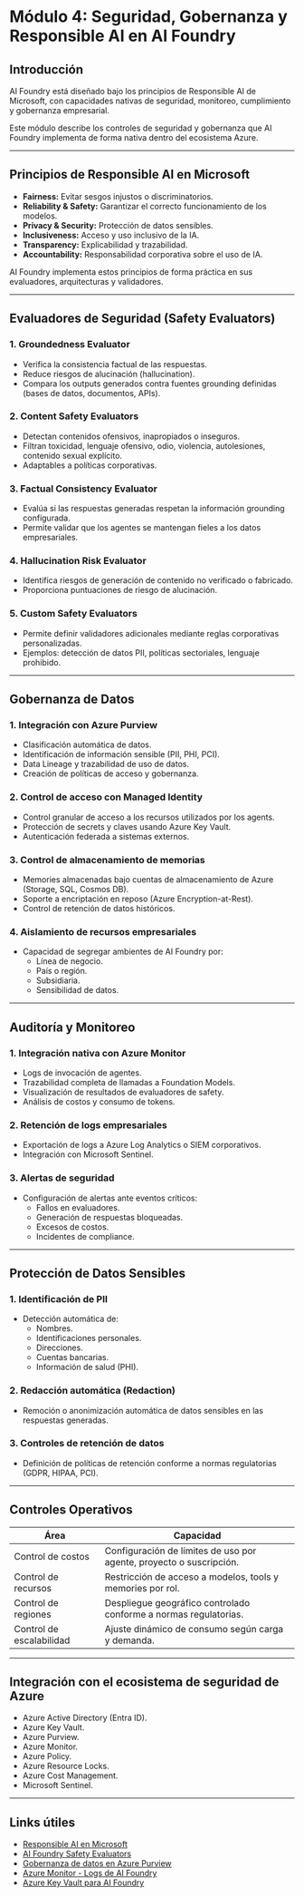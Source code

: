 # Módulo 4: Seguridad, Gobernanza y Responsible AI en AI Foundry

## Introducción

AI Foundry está diseñado bajo los principios de Responsible AI de Microsoft, con capacidades nativas de seguridad, monitoreo, cumplimiento y gobernanza empresarial.

Este módulo describe los controles de seguridad y gobernanza que AI Foundry implementa de forma nativa dentro del ecosistema Azure.

---

## Principios de Responsible AI en Microsoft

- **Fairness:** Evitar sesgos injustos o discriminatorios.
- **Reliability & Safety:** Garantizar el correcto funcionamiento de los modelos.
- **Privacy & Security:** Protección de datos sensibles.
- **Inclusiveness:** Acceso y uso inclusivo de la IA.
- **Transparency:** Explicabilidad y trazabilidad.
- **Accountability:** Responsabilidad corporativa sobre el uso de IA.

AI Foundry implementa estos principios de forma práctica en sus evaluadores, arquitecturas y validadores.

---

## Evaluadores de Seguridad (Safety Evaluators)

### 1. Groundedness Evaluator

- Verifica la consistencia factual de las respuestas.
- Reduce riesgos de alucinación (hallucination).
- Compara los outputs generados contra fuentes grounding definidas (bases de datos, documentos, APIs).

### 2. Content Safety Evaluators

- Detectan contenidos ofensivos, inapropiados o inseguros.
- Filtran toxicidad, lenguaje ofensivo, odio, violencia, autolesiones, contenido sexual explícito.
- Adaptables a políticas corporativas.

### 3. Factual Consistency Evaluator

- Evalúa si las respuestas generadas respetan la información grounding configurada.
- Permite validar que los agentes se mantengan fieles a los datos empresariales.

### 4. Hallucination Risk Evaluator

- Identifica riesgos de generación de contenido no verificado o fabricado.
- Proporciona puntuaciones de riesgo de alucinación.

### 5. Custom Safety Evaluators

- Permite definir validadores adicionales mediante reglas corporativas personalizadas.
- Ejemplos: detección de datos PII, políticas sectoriales, lenguaje prohibido.

---

## Gobernanza de Datos

### 1. Integración con Azure Purview

- Clasificación automática de datos.
- Identificación de información sensible (PII, PHI, PCI).
- Data Lineage y trazabilidad de uso de datos.
- Creación de políticas de acceso y gobernanza.

### 2. Control de acceso con Managed Identity

- Control granular de acceso a los recursos utilizados por los agents.
- Protección de secrets y claves usando Azure Key Vault.
- Autenticación federada a sistemas externos.

### 3. Control de almacenamiento de memorias

- Memories almacenadas bajo cuentas de almacenamiento de Azure (Storage, SQL, Cosmos DB).
- Soporte a encriptación en reposo (Azure Encryption-at-Rest).
- Control de retención de datos históricos.

### 4. Aislamiento de recursos empresariales

- Capacidad de segregar ambientes de AI Foundry por:
  - Línea de negocio.
  - País o región.
  - Subsidiaria.
  - Sensibilidad de datos.

---

## Auditoría y Monitoreo

### 1. Integración nativa con Azure Monitor

- Logs de invocación de agentes.
- Trazabilidad completa de llamadas a Foundation Models.
- Visualización de resultados de evaluadores de safety.
- Análisis de costos y consumo de tokens.

### 2. Retención de logs empresariales

- Exportación de logs a Azure Log Analytics o SIEM corporativos.
- Integración con Microsoft Sentinel.

### 3. Alertas de seguridad

- Configuración de alertas ante eventos críticos:
  - Fallos en evaluadores.
  - Generación de respuestas bloqueadas.
  - Excesos de costos.
  - Incidentes de compliance.

---

## Protección de Datos Sensibles

### 1. Identificación de PII

- Detección automática de:
  - Nombres.
  - Identificaciones personales.
  - Direcciones.
  - Cuentas bancarias.
  - Información de salud (PHI).

### 2. Redacción automática (Redaction)

- Remoción o anonimización automática de datos sensibles en las respuestas generadas.

### 3. Controles de retención de datos

- Definición de políticas de retención conforme a normas regulatorias (GDPR, HIPAA, PCI).

---

## Controles Operativos

| Área | Capacidad |
|------|------------|
| Control de costos | Configuración de límites de uso por agente, proyecto o suscripción. |
| Control de recursos | Restricción de acceso a modelos, tools y memories por rol. |
| Control de regiones | Despliegue geográfico controlado conforme a normas regulatorias. |
| Control de escalabilidad | Ajuste dinámico de consumo según carga y demanda. |

---

## Integración con el ecosistema de seguridad de Azure

- Azure Active Directory (Entra ID).
- Azure Key Vault.
- Azure Purview.
- Azure Monitor.
- Azure Policy.
- Azure Resource Locks.
- Azure Cost Management.
- Microsoft Sentinel.

---

## Links útiles

- [Responsible AI en Microsoft](https://www.microsoft.com/en-us/ai/responsible-ai)
- [AI Foundry Safety Evaluators](https://learn.microsoft.com/en-us/azure/ai-studio/foundry/safety-evaluators)
- [Gobernanza de datos en Azure Purview](https://learn.microsoft.com/en-us/azure/purview/overview)
- [Azure Monitor - Logs de AI Foundry](https://learn.microsoft.com/en-us/azure/ai-studio/foundry/monitor-agents)
- [Azure Key Vault para AI Foundry](https://learn.microsoft.com/en-us/azure/key-vault/general/overview)
